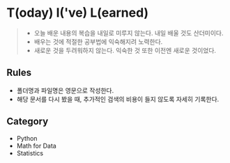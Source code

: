 # **T(oday) I('ve) L(earned)**

> - 오늘 배운 내용의 복습을 내일로 미루지 않는다. 내일 배울 것도 산더미이다.
> - 배우는 것에 적절한 공부법에 익숙해지려 노력한다.
> - 새로운 것을 두려워하지 않는다. 익숙한 것 또한 이전엔 새로운 것이었다.

## Rules
- 폴더명과 파일명은 영문으로 작성한다.
- 해당 문서를 다시 봤을 때, 추가적인 검색의 비용이 들지 않도록 자세히 기록한다.

## Category
- Python
- Math for Data
- Statistics